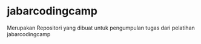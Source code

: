 # jabarcodingcamp
Merupakan Repositori yang dibuat untuk pengumpulan tugas dari pelatihan jabarcodingcamp
